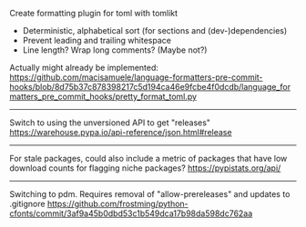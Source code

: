 Create formatting plugin for toml with tomlikt
- Deterministic, alphabetical sort (for sections and (dev-)dependencies)
- Prevent leading and trailing whitespace
- Line length? Wrap long comments? (Maybe not?)

Actually might already be implemented: https://github.com/macisamuele/language-formatters-pre-commit-hooks/blob/8d75b37c878398217c5d194ca46e9fcbe4f0dcdb/language_formatters_pre_commit_hooks/pretty_format_toml.py

---

Switch to using the unversioned API to get "releases"
https://warehouse.pypa.io/api-reference/json.html#release

---

For stale packages, could also include a metric of packages that have low download counts for flagging niche packages?
https://pypistats.org/api/

---

Switching to pdm. Requires removal of "allow-prereleases" and updates to .gitignore
https://github.com/frostming/python-cfonts/commit/3af9a45b0dbd53c1b549dca17b98da598dc762aa
